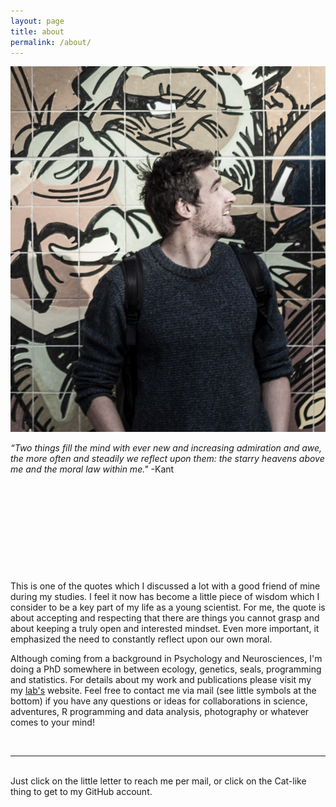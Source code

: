 ```yaml
---
layout: page
title: about
permalink: /about/
---
```


<img class="col one right" src="/img/martin.jpg">

*“Two things fill the mind with ever new and increasing admiration and awe, the more often and steadily we reflect upon them: the starry heavens above me and the moral law within me."*   -Kant
<br/>
<br/>
<br/>
<br/>
<br/>
<br/>
<br/>
<br/>
<br/>
<br/>
<br/>
This is one of the quotes which I discussed a lot with a good friend of mine during my studies. I feel it now has become a little piece of wisdom which I consider to be a key part of my life as a young scientist. For me, the quote is about accepting and respecting that there are things you cannot grasp and about keeping a truly open and interested mindset. Even more important, it emphasized the need to constantly reflect upon our own moral. 

Although coming from a background in Psychology and Neurosciences, I'm doing a PhD somewhere in between ecology, genetics, seals, programming and statistics. For details about my work and publications please visit my my <a href="https://thehoffmanlab.com/group/martin-stoffel/" target="blank">lab's</a> website. Feel free to contact me via mail (see little symbols at the bottom) if you have any questions or ideas for collaborations in science, adventures, R programming and data analysis, photography or whatever comes to your mind!


<br/>
<hr/>
<br/>
<span class="contacticon center">
	<a href="mailto:martin.adam.stoffel@gmail.com"><i class="fa fa-envelope-square"></i></a>
	<a href="https://github.com/mastoffel" target="_blank"><i class="fa fa-github-square"></i></a>
	<a href="https://twitter.com" target="_blank"><i class="fa fa-twitter-square"></i></a>
</span>

<div class="col three caption">
	Just click on the little letter to reach me per mail, or click on the Cat-like thing to get to my GitHub account.
</div>

